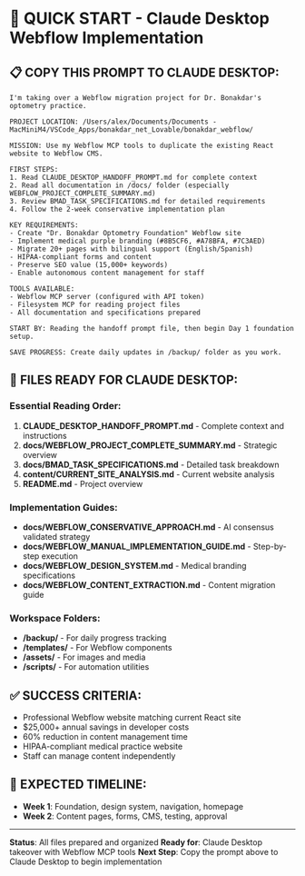 # 🚀 QUICK START - Claude Desktop Webflow Implementation

## 📋 COPY THIS PROMPT TO CLAUDE DESKTOP:

```
I'm taking over a Webflow migration project for Dr. Bonakdar's optometry practice.

PROJECT LOCATION: /Users/alex/Documents/Documents - MacMiniM4/VSCode_Apps/bonakdar_net_Lovable/bonakdar_webflow/

MISSION: Use my Webflow MCP tools to duplicate the existing React website to Webflow CMS.

FIRST STEPS:
1. Read CLAUDE_DESKTOP_HANDOFF_PROMPT.md for complete context
2. Read all documentation in /docs/ folder (especially WEBFLOW_PROJECT_COMPLETE_SUMMARY.md)
3. Review BMAD_TASK_SPECIFICATIONS.md for detailed requirements
4. Follow the 2-week conservative implementation plan

KEY REQUIREMENTS:
- Create "Dr. Bonakdar Optometry Foundation" Webflow site
- Implement medical purple branding (#8B5CF6, #A78BFA, #7C3AED)
- Migrate 20+ pages with bilingual support (English/Spanish)
- HIPAA-compliant forms and content
- Preserve SEO value (15,000+ keywords)
- Enable autonomous content management for staff

TOOLS AVAILABLE:
- Webflow MCP server (configured with API token)
- Filesystem MCP for reading project files
- All documentation and specifications prepared

START BY: Reading the handoff prompt file, then begin Day 1 foundation setup.

SAVE PROGRESS: Create daily updates in /backup/ folder as you work.
```

## 📁 FILES READY FOR CLAUDE DESKTOP:

### Essential Reading Order:
1. **CLAUDE_DESKTOP_HANDOFF_PROMPT.md** - Complete context and instructions
2. **docs/WEBFLOW_PROJECT_COMPLETE_SUMMARY.md** - Strategic overview
3. **docs/BMAD_TASK_SPECIFICATIONS.md** - Detailed task breakdown
4. **content/CURRENT_SITE_ANALYSIS.md** - Current website analysis
5. **README.md** - Project overview

### Implementation Guides:
- **docs/WEBFLOW_CONSERVATIVE_APPROACH.md** - AI consensus validated strategy
- **docs/WEBFLOW_MANUAL_IMPLEMENTATION_GUIDE.md** - Step-by-step execution
- **docs/WEBFLOW_DESIGN_SYSTEM.md** - Medical branding specifications
- **docs/WEBFLOW_CONTENT_EXTRACTION.md** - Content migration guide

### Workspace Folders:
- **/backup/** - For daily progress tracking
- **/templates/** - For Webflow components
- **/assets/** - For images and media
- **/scripts/** - For automation utilities

## ✅ SUCCESS CRITERIA:
- Professional Webflow website matching current React site
- $25,000+ annual savings in developer costs
- 60% reduction in content management time
- HIPAA-compliant medical practice website
- Staff can manage content independently

## 🎯 EXPECTED TIMELINE:
- **Week 1**: Foundation, design system, navigation, homepage
- **Week 2**: Content pages, forms, CMS, testing, approval

---

**Status**: All files prepared and organized
**Ready for**: Claude Desktop takeover with Webflow MCP tools
**Next Step**: Copy the prompt above to Claude Desktop to begin implementation